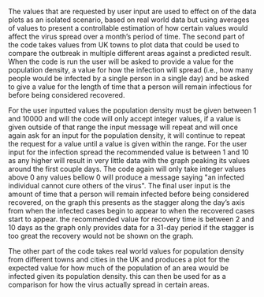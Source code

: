 The values that are requested by user input are used to effect on of the data plots as an isolated scenario, based on real world data but using averages of values to present a controllable estimation of how certain values would affect the virus spread over a month’s period of time. The second part of the code takes values from UK towns to plot data that could be used to compare the outbreak in multiple different areas against a predicted result. When the code is run the user will be asked to provide a value for the population density, a value for how the infection will spread (i.e., how many people would be infected by a single person in a single day) and be asked to give a value for the length of time that a person will remain infectious for before being considered recovered.

For the user inputted values the population density must be given between 1 and 10000 and will the code will only accept integer values, if a value is given outside of that range the input message will repeat and will once again ask for an input for the population density, it will continue to repeat the request for a value until a value is given within the range. For the user input for the infection spread the recommended value is between 1 and 10 as any higher will result in very little data with the graph peaking its values around the first couple days. The code again will only take integer values above 0 any values bellow 0 will produce a message saying "an infected individual cannot cure others of the virus". The final user input is the amount of time that a person will remain infected before being considered recovered, on the graph this presents as the stagger along the day’s axis from when the infected cases begin to appear to when the recovered cases start to appear. the recommended value for recovery time is between 2 and 10 days as the graph only provides data for a 31-day period if the stagger is too great the recovery would not be shown on the graph.

The other part of the code takes real world values for population density from different towns and cities in the UK and produces a plot for the expected value for how much of the population of an area would be infected given its population density. this can then be used for as a comparison for how the virus actually spread in certain areas.
